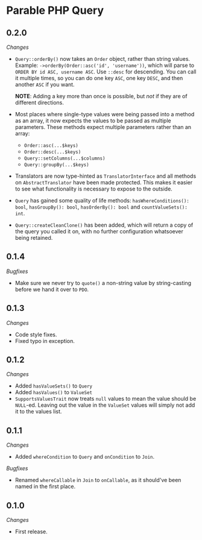 # Parable PHP Query

## 0.2.0

_Changes_

- `Query::orderBy()` now takes an `Order` object, rather than string values. Example: `->orderBy(Order::asc('id', 'username'))`, which will parse to `ORDER BY id ASC, username ASC`. Use `::desc` for descending. You can call it multiple times, so you can do one key `ASC`, one key `DESC`, and then another `ASC` if you want.

  **NOTE**: Adding a key more than once is possible, but _not_ if they are of different directions.
- Most places where single-type values were being passed into a method as an array, it now expects the values to be passed as multiple parameters. These methods expect multiple parameters rather than an array:
  - `Order::asc(...$keys)`
  - `Order::desc(...$keys)`
  - `Query::setColumns(...$columns)`
  - `Query::groupBy(...$keys)`
- Translators are now type-hinted as `TranslatorInterface` and all methods on `AbstractTranslator` have been made protected. This makes it easier to see what functionality is necessary to expose to the outside.
- `Query` has gained some quality of life methods: `hasWhereConditions(): bool`, `hasGroupBy(): bool`, `hasOrderBy(): bool` and `countValueSets(): int`.
- `Query::createCleanClone()` has been added, which will return a copy of the query you called it on, with no further configuration whatsoever being retained. 

## 0.1.4

_Bugfixes_
- Make sure we never try to `quote()` a non-string value by string-casting before we hand it over to `PDO`.

## 0.1.3

_Changes_

- Code style fixes.
- Fixed typo in exception.

## 0.1.2

_Changes_

- Added `hasValueSets()` to `Query`
- Added `hasValues()` to `ValueSet`
- `SupportsValuesTrait` now treats `null` values to mean the value should be `NULL`-ed. Leaving out the value in the `ValueSet` values will simply not add it to the values list.

## 0.1.1

_Changes_
- Added `whereCondition` to `Query` and `onCondition` to `Join`.

_Bugfixes_
- Renamed `whereCallable` in `Join` to `onCallable`, as it should've been named in the first place.

## 0.1.0

_Changes_
- First release.
